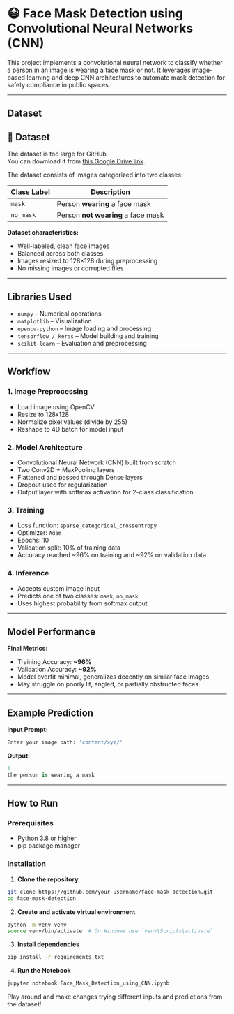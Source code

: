 # 😷 Face Mask Detection using Convolutional Neural Networks (CNN)

This project implements a convolutional neural network to classify whether a person in an image is wearing a face mask or not. It leverages image-based learning and deep CNN architectures to automate mask detection for safety compliance in public spaces.

---

## Dataset

## 📁 Dataset

The dataset is too large for GitHub.  
You can download it from [this Google Drive link]([https://drive.google.com/your-dataset-link](https://drive.google.com/file/d/1q1-Pduxn0EF1cgFUj4mRxfZSNgyFkUE_/view?usp=sharing)).


The dataset consists of images categorized into two classes:

| Class Label | Description                  |
|-------------|------------------------------|
| `mask`      | Person **wearing** a face mask |
| `no_mask`   | Person **not wearing** a face mask |


**Dataset characteristics:**
- Well-labeled, clean face images  
- Balanced across both classes  
- Images resized to 128×128 during preprocessing  
- No missing images or corrupted files  

---

## Libraries Used

- `numpy` – Numerical operations  
- `matplotlib` – Visualization  
- `opencv-python` – Image loading and processing  
- `tensorflow / keras` – Model building and training  
- `scikit-learn` – Evaluation and preprocessing  

---

## Workflow

### 1. Image Preprocessing
- Load image using OpenCV  
- Resize to 128x128  
- Normalize pixel values (divide by 255)  
- Reshape to 4D batch for model input  

### 2. Model Architecture
- Convolutional Neural Network (CNN) built from scratch  
- Two Conv2D + MaxPooling layers  
- Flattened and passed through Dense layers  
- Dropout used for regularization  
- Output layer with softmax activation for 2-class classification  

### 3. Training
- Loss function: `sparse_categorical_crossentropy`  
- Optimizer: `Adam`  
- Epochs: 10  
- Validation split: 10% of training data  
- Accuracy reached ~96% on training and ~92% on validation data  

### 4. Inference
- Accepts custom image input  
- Predicts one of two classes: `mask`, `no_mask`  
- Uses highest probability from softmax output  

---

## Model Performance

**Final Metrics:**
- Training Accuracy: **~96%**  
- Validation Accuracy: **~92%**  
- Model overfit minimal, generalizes decently on similar face images  
- May struggle on poorly lit, angled, or partially obstructed faces  

---

## Example Prediction

**Input Prompt:**
```python
Enter your image path: 'content/xyz/'
```

**Output:**
```python
1
the person is wearing a mask
```


---

## How to Run

### Prerequisites
- Python 3.8 or higher  
- pip package manager  

### Installation

1. **Clone the repository**
```bash
git clone https://github.com/your-username/face-mask-detection.git
cd face-mask-detection
```

2. **Create and activate virtual environment**
```bash
python -m venv venv
source venv/bin/activate  # On Windows use `venv\Scripts\activate`
```

3. **Install dependencies**
```bash
pip install -r requirements.txt
```
4. **Run the Notebook**
```bash
jupyter notebook Face_Mask_Detection_using_CNN.ipynb
```
Play around and make changes trying different inputs and predictions from the dataset! 


